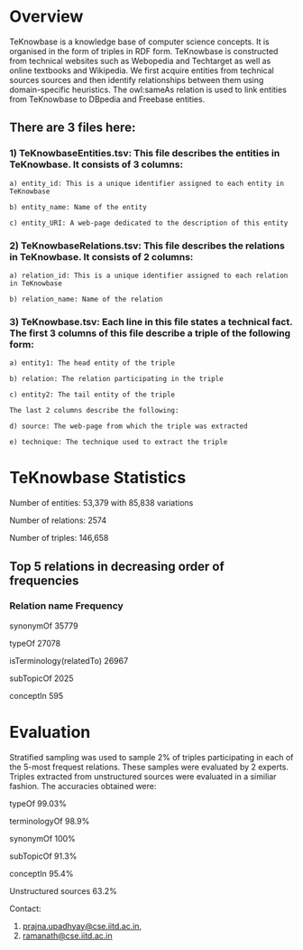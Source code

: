 # Overview

TeKnowbase is a knowledge base of computer science concepts. It is organised in the form of triples in RDF form. TeKnowbase is constructed from technical websites such as Webopedia and Techtarget as well as online textbooks and Wikipedia. We first acquire entities from technical sources sources and then identify relationships between them using domain-specific heuristics. The owl:sameAs relation is used to link entities from TeKnowbase to DBpedia and Freebase entities. 

## There are 3 files here:

### 1) TeKnowbaseEntities.tsv: This file describes the entities in TeKnowbase. It consists of 3 columns:
	
	a) entity_id: This is a unique identifier assigned to each entity in TeKnowbase
	
	b) entity_name: Name of the entity
	
	c) entity_URI: A web-page dedicated to the description of this entity
	
### 2) TeKnowbaseRelations.tsv: This file describes the relations in TeKnowbase. It consists of 2 columns:
	
	a) relation_id: This is a unique identifier assigned to each relation in TeKnowbase
	
	b) relation_name: Name of the relation
	
### 3) TeKnowbase.tsv: Each line in this file states a technical fact. The first 3 columns of this file describe a triple of the following form:
	
	a) entity1: The head entity of the triple
	
	b) relation: The relation participating in the triple
	
	c) entity2: The tail entity of the triple
	
	The last 2 columns describe the following:
	
	d) source: The web-page from which the triple was extracted
	
	e) technique: The technique used to extract the triple


# TeKnowbase Statistics


Number of entities: 53,379 with 85,838 variations

Number of relations: 2574

Number of triples: 146,658

## Top 5 relations in decreasing order of frequencies

### Relation name	Frequency

synonymOf	35779

typeOf	27078

isTerminology(relatedTo)	26967

subTopicOf	2025

conceptIn	595


# Evaluation

Stratified sampling was used to sample 2% of triples participating in each of the 5-most frequest relations. These samples were evaluated by 2 experts. Triples extracted from unstructured sources were evaluated in a similiar fashion. The accuracies obtained were:

typeOf	99.03%

terminologyOf	98.9%

synonymOf	100%

subTopicOf	91.3%

conceptIn	95.4%

Unstructured sources	63.2%



Contact:


1) prajna.upadhyay@cse.iitd.ac.in,
2) ramanath@cse.iitd.ac.in
